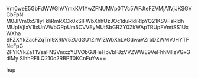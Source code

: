Vm0weE5GbFdWWGhVYmxKV1YwZFNUMVp0TVc5WFJteFZVMjA1VjJKSGVGbFpN
M0JIVm0xS1IyTkliRmRXCk0xSlFWbXhhUzJOc1duRldiRlpYQ21KSVFsRldh
MUpIVjIxV1IxUnVWbGRpUm5CVVEyMUtSbGRZY0ZkWApTRUpFVmtSS1UxWXha
SFZXYkZacFZqTm9XRkV5ZUdGU1ZrWlZWbXhLVGdwaVZrbDZWMVJHYTFNeFpG
ZFYKYkZaT1VsaFNSVmxzYUVObGJHeHpVbFJzVVZWWE9VeFhhMlIzVGxGdlMy
SlhhRFlLQ210c2RBPT0KCnFuYw==

hup